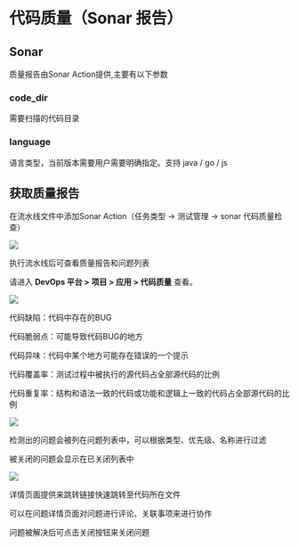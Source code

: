 # 代码质量（Sonar 报告）
## Sonar

质量报告由Sonar Action提供,主要有以下参数

### code_dir

需要扫描的代码目录

### language

语言类型，当前版本需要用户需要明确指定。支持 java / go / js

## 获取质量报告

在流水线文件中添加Sonar Action（任务类型 -> 测试管理 -> sonar 代码质量检查）

![](https://terminus-paas.oss-cn-hangzhou.aliyuncs.com/paas-doc/2021/08/23/9b851e6c-bce0-41f4-b8d5-02c1bba92bd4.png)

执行流水线后可查看质量报告和问题列表

请进入 **DevOps 平台 > 项目 > 应用 > 代码质量** 查看。

![](https://terminus-paas.oss-cn-hangzhou.aliyuncs.com/paas-doc/2021/08/23/4ee56727-0e1d-445a-b1da-be76111f04ae.png)

代码缺陷：代码中存在的BUG

代码脆弱点：可能导致代码BUG的地方

代码异味：代码中某个地方可能存在错误的一个提示

代码覆盖率：测试过程中被执行的源代码占全部源代码的比例

代码重复率：结构和语法一致的代码或功能和逻辑上一致的代码占全部源代码的比例

![](https://terminus-paas.oss-cn-hangzhou.aliyuncs.com/paas-doc/2021/08/23/0dd696be-0ebd-4c46-97de-0191d23b9d32.png)

检测出的问题会被列在问题列表中，可以根据类型、优先级、名称进行过滤

被关闭的问题会显示在已关闭列表中

![](https://terminus-paas.oss-cn-hangzhou.aliyuncs.com/paas-doc/2021/08/23/fc6ce561-139d-412f-ac67-db3dd7add5d2.png)

详情页面提供来跳转链接快速跳转至代码所在文件

可以在问题详情页面对问题进行评论、关联事项来进行协作

问题被解决后可点击关闭按钮来关闭问题

